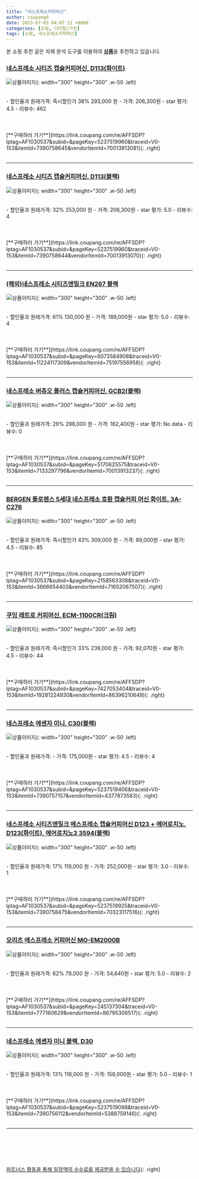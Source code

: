 ```yaml
---
title: "네스프레소커피머신"
author: coupang6
date: 2023-07-03 04:07:21 +0800
categories: [쇼핑, 디이털/가전]
tags: [쇼핑, 네스프레소커피머신]
---
```


본 쇼핑 추천 글은 자체 분석 도구를 이용하여 [**상품**](https://link.coupang.com/a/bao1ui)을 추천하고 있습니다.

### [네스프레소 시티즈 캡슐커피머신, D113(화이트)](https://link.coupang.com/re/AFFSDP?lptag=AF1030537&subid=&pageKey=5237519960&traceid=V0-153&itemId=7390758645&vendorItemId=70013913081)

![상품이미지](https://thumbnail7.coupangcdn.com/thumbnails/remote/230x230ex/image/retail/images/3221675530358874-42698efd-dc6f-4171-be50-befea69d1431.jpg){: width="300" height="300" .w-50 .left}


<br>
- 할인율과 원래가격: 즉시할인가 38%  293,000   원
- 가격: 206,300원
- star 평가: 4.5
- 리뷰수: 462
<br>
<br>
<br>
<br>
[**구매하러 가기**](https://link.coupang.com/re/AFFSDP?lptag=AF1030537&subid=&pageKey=5237519960&traceid=V0-153&itemId=7390758645&vendorItemId=70013913081){: .right}
<br>
<br>

---

### [네스프레소 시티즈 캡슐커피머신, D113(블랙)](https://link.coupang.com/re/AFFSDP?lptag=AF1030537&subid=&pageKey=5237519960&traceid=V0-153&itemId=7390758644&vendorItemId=70013913070)

![상품이미지](https://thumbnail8.coupangcdn.com/thumbnails/remote/230x230ex/image/retail/images/2445852931637711-3ed2b0d8-51f2-4927-aa4c-995327261302.jpg){: width="300" height="300" .w-50 .left}


<br>
- 할인율과 원래가격: 32%  253,000   원
- 가격: 206,300원
- star 평가: 5.0
- 리뷰수: 4
<br>
<br>
<br>
<br>
[**구매하러 가기**](https://link.coupang.com/re/AFFSDP?lptag=AF1030537&subid=&pageKey=5237519960&traceid=V0-153&itemId=7390758644&vendorItemId=70013913070){: .right}
<br>
<br>

---

### [(해외)네스프레소 시티즈앤밀크 EN267 블랙](https://link.coupang.com/re/AFFSDP?lptag=AF1030537&subid=&pageKey=6073584908&traceid=V0-153&itemId=11224117309&vendorItemId=75197556958)

![상품이미지](https://thumbnail8.coupangcdn.com/thumbnails/remote/230x230ex/image/vendor_inventory/images/2018/07/16/10/2/4dfb70f4-284c-4c66-9eee-ab012ecbcd7a.jpg){: width="300" height="300" .w-50 .left}


<br>
- 할인율과 원래가격: 61%  130,000   원
- 가격: 189,000원
- star 평가: 5.0
- 리뷰수: 4
<br>
<br>
<br>
<br>
[**구매하러 가기**](https://link.coupang.com/re/AFFSDP?lptag=AF1030537&subid=&pageKey=6073584908&traceid=V0-153&itemId=11224117309&vendorItemId=75197556958){: .right}
<br>
<br>

---

### [네스프레소 버츄오 플러스 캡슐커피머신, GCB2(블랙)](https://link.coupang.com/re/AFFSDP?lptag=AF1030537&subid=&pageKey=5170625575&traceid=V0-153&itemId=7133297796&vendorItemId=70013913237)

![상품이미지](https://thumbnail7.coupangcdn.com/thumbnails/remote/230x230ex/image/retail/images/3815868855771777-4ca470d2-ab0f-43d7-950d-aa69463c6ecf.jpg){: width="300" height="300" .w-50 .left}


<br>
- 할인율과 원래가격: 29%  298,000   원
- 가격: 162,400원
- star 평가: No data
- 리뷰수: 0
<br>
<br>
<br>
<br>
[**구매하러 가기**](https://link.coupang.com/re/AFFSDP?lptag=AF1030537&subid=&pageKey=5170625575&traceid=V0-153&itemId=7133297796&vendorItemId=70013913237){: .right}
<br>
<br>

---

### [BERGEN 플로렌스 5세대 네스프레소 호환 캡슐커피 머신 화이트, 3A-C276](https://link.coupang.com/re/AFFSDP?lptag=AF1030537&subid=&pageKey=2158563308&traceid=V0-153&itemId=3666654403&vendorItemId=71652067507)

![상품이미지](https://thumbnail10.coupangcdn.com/thumbnails/remote/230x230ex/image/retail/images/6658622297174695-3b52bb5f-ca49-4373-899d-3224fb4f1cd8.png){: width="300" height="300" .w-50 .left}


<br>
- 할인율과 원래가격: 즉시할인가 43%  309,000   원
- 가격: 89,000원
- star 평가: 4.5
- 리뷰수: 85
<br>
<br>
<br>
<br>
[**구매하러 가기**](https://link.coupang.com/re/AFFSDP?lptag=AF1030537&subid=&pageKey=2158563308&traceid=V0-153&itemId=3666654403&vendorItemId=71652067507){: .right}
<br>
<br>

---

### [쿠잉 레트로 커피머신, ECM-1100CR(크림)](https://link.coupang.com/re/AFFSDP?lptag=AF1030537&subid=&pageKey=7427053404&traceid=V0-153&itemId=19281224930&vendorItemId=86396210649)

![상품이미지](https://thumbnail10.coupangcdn.com/thumbnails/remote/230x230ex/image/retail/images/2023/06/27/10/5/b9c3c870-78ff-45ac-a97f-32e41f5899fd.jpg){: width="300" height="300" .w-50 .left}


<br>
- 할인율과 원래가격: 즉시할인가 33%  239,000   원
- 가격: 92,070원
- star 평가: 4.5
- 리뷰수: 44
<br>
<br>
<br>
<br>
[**구매하러 가기**](https://link.coupang.com/re/AFFSDP?lptag=AF1030537&subid=&pageKey=7427053404&traceid=V0-153&itemId=19281224930&vendorItemId=86396210649){: .right}
<br>
<br>

---

### [네스프레소 에센자 미니, C30(블랙)](https://link.coupang.com/re/AFFSDP?lptag=AF1030537&subid=&pageKey=5237519406&traceid=V0-153&itemId=7390757157&vendorItemId=4377873583)

![상품이미지](https://thumbnail8.coupangcdn.com/thumbnails/remote/230x230ex/image/vendor_inventory/4a21/eb6dd40684a96a9dc6c3b01828f202c9b4ec755e3d643474c7cda20e35b2.jpg){: width="300" height="300" .w-50 .left}


<br>
- 할인율과 원래가격: 
- 가격: 175,000원
- star 평가: 4.5
- 리뷰수: 4
<br>
<br>
<br>
<br>
[**구매하러 가기**](https://link.coupang.com/re/AFFSDP?lptag=AF1030537&subid=&pageKey=5237519406&traceid=V0-153&itemId=7390757157&vendorItemId=4377873583){: .right}
<br>
<br>

---

### [네스프레소 시티즈앤밀크 에스프레소 캡슐커피머신 D123 + 에어로치노, D123(화이트), 에어로치노3 3594(블랙)](https://link.coupang.com/re/AFFSDP?lptag=AF1030537&subid=&pageKey=5237519925&traceid=V0-153&itemId=7390758475&vendorItemId=70323117516)

![상품이미지](https://thumbnail7.coupangcdn.com/thumbnails/remote/230x230ex/image/retail/images/5993809327339545-8605b1a1-557c-4aae-9314-a00df8a071d7.jpg){: width="300" height="300" .w-50 .left}


<br>
- 할인율과 원래가격: 17%  119,000   원
- 가격: 252,000원
- star 평가: 3.0
- 리뷰수: 1
<br>
<br>
<br>
<br>
[**구매하러 가기**](https://link.coupang.com/re/AFFSDP?lptag=AF1030537&subid=&pageKey=5237519925&traceid=V0-153&itemId=7390758475&vendorItemId=70323117516){: .right}
<br>
<br>

---

### [모리츠 에스프레소 커피머신 MO-EM2000B](https://link.coupang.com/re/AFFSDP?lptag=AF1030537&subid=&pageKey=245137304&traceid=V0-153&itemId=777160629&vendorItemId=86795306517)

![상품이미지](https://thumbnail6.coupangcdn.com/thumbnails/remote/230x230ex/image/vendor_inventory/5279/e79c361b676d666a2eeab05440375d70914e27bcae776f574fcfa618a746.jpg){: width="300" height="300" .w-50 .left}


<br>
- 할인율과 원래가격: 62%  79,000   원
- 가격: 54,640원
- star 평가: 5.0
- 리뷰수: 2
<br>
<br>
<br>
<br>
[**구매하러 가기**](https://link.coupang.com/re/AFFSDP?lptag=AF1030537&subid=&pageKey=245137304&traceid=V0-153&itemId=777160629&vendorItemId=86795306517){: .right}
<br>
<br>

---

### [네스프레소 에센자 미니 블랙, D30](https://link.coupang.com/re/AFFSDP?lptag=AF1030537&subid=&pageKey=5237519098&traceid=V0-153&itemId=7390756112&vendorItemId=5388759146)

![상품이미지](https://thumbnail10.coupangcdn.com/thumbnails/remote/230x230ex/image/retail/images/3148646794179371-e084c4f5-5427-4b7b-8020-0d567ae7f610.jpg){: width="300" height="300" .w-50 .left}


<br>
- 할인율과 원래가격: 13%  116,000   원
- 가격: 158,000원
- star 평가: 5.0
- 리뷰수: 1
<br>
<br>
<br>
<br>
[**구매하러 가기**](https://link.coupang.com/re/AFFSDP?lptag=AF1030537&subid=&pageKey=5237519098&traceid=V0-153&itemId=7390756112&vendorItemId=5388759146){: .right}
<br>
<br>

---
<br><br><br><br><br> [파트너스 활동을 통해 일정액의 수수료를 제공받을 수 있습니다](https://link.coupang.com/a/bao1ui){: .right}